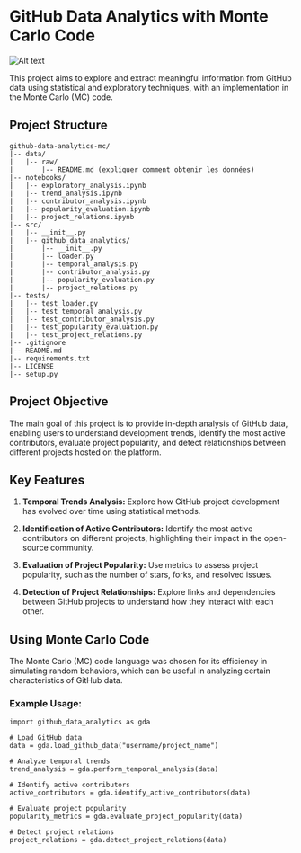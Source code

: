 # GitHub Data Analytics with Monte Carlo Code

![Alt text](https://repository-images.githubusercontent.com/239144850/641e4b2f-c870-4899-967a-5120907611b4)

This project aims to explore and extract meaningful information from GitHub data using statistical and exploratory techniques, with an implementation in the Monte Carlo (MC) code.

## Project Structure 

```
github-data-analytics-mc/
|-- data/
|   |-- raw/
|       |-- README.md (expliquer comment obtenir les données)
|-- notebooks/
|   |-- exploratory_analysis.ipynb
|   |-- trend_analysis.ipynb
|   |-- contributor_analysis.ipynb
|   |-- popularity_evaluation.ipynb
|   |-- project_relations.ipynb
|-- src/
|   |-- __init__.py
|   |-- github_data_analytics/
|       |-- __init__.py
|       |-- loader.py
|       |-- temporal_analysis.py
|       |-- contributor_analysis.py
|       |-- popularity_evaluation.py
|       |-- project_relations.py
|-- tests/
|   |-- test_loader.py
|   |-- test_temporal_analysis.py
|   |-- test_contributor_analysis.py
|   |-- test_popularity_evaluation.py
|   |-- test_project_relations.py
|-- .gitignore
|-- README.md
|-- requirements.txt
|-- LICENSE
|-- setup.py
```

## Project Objective

The main goal of this project is to provide in-depth analysis of GitHub data, enabling users to understand development trends, identify the most active contributors, evaluate project popularity, and detect relationships between different projects hosted on the platform.

## Key Features

1. **Temporal Trends Analysis:** Explore how GitHub project development has evolved over time using statistical methods.

2. **Identification of Active Contributors:** Identify the most active contributors on different projects, highlighting their impact in the open-source community.

3. **Evaluation of Project Popularity:** Use metrics to assess project popularity, such as the number of stars, forks, and resolved issues.

4. **Detection of Project Relationships:** Explore links and dependencies between GitHub projects to understand how they interact with each other.

## Using Monte Carlo Code

The Monte Carlo (MC) code language was chosen for its efficiency in simulating random behaviors, which can be useful in analyzing certain characteristics of GitHub data.

### Example Usage:

```mc
import github_data_analytics as gda

# Load GitHub data
data = gda.load_github_data("username/project_name")

# Analyze temporal trends
trend_analysis = gda.perform_temporal_analysis(data)

# Identify active contributors
active_contributors = gda.identify_active_contributors(data)

# Evaluate project popularity
popularity_metrics = gda.evaluate_project_popularity(data)

# Detect project relations
project_relations = gda.detect_project_relations(data)
